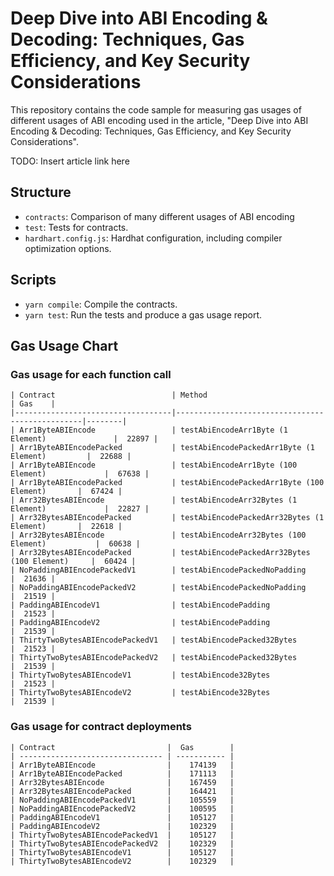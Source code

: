 # Deep Dive into ABI Encoding & Decoding: Techniques, Gas Efficiency, and Key Security Considerations

This repository contains the code sample for measuring gas usages of different usages of ABI encoding used in the article, "Deep Dive into ABI Encoding & Decoding: Techniques, Gas Efficiency, and Key Security Considerations".

TODO: Insert article link here

## Structure

- `contracts`: Comparison of many different usages of ABI encoding
- `test`: Tests for contracts.
- `hardhart.config.js`: Hardhat configuration, including compiler optimization options.

## Scripts

- `yarn compile`: Compile the contracts.
- `yarn test`: Run the tests and produce a gas usage report.

## Gas Usage Chart

### Gas usage for each function call

    | Contract                          | Method                                          | Gas    |
    |-----------------------------------|-------------------------------------------------|--------|
    | Arr1ByteABIEncode                 | testAbiEncodeArr1Byte (1 Element)               |  22897 |
    | Arr1ByteABIEncodePacked           | testAbiEncodePackedArr1Byte (1 Element)         |  22688 |
    | Arr1ByteABIEncode                 | testAbiEncodeArr1Byte (100 Element)             |  67638 |
    | Arr1ByteABIEncodePacked           | testAbiEncodePackedArr1Byte (100 Element)       |  67424 |
    | Arr32BytesABIEncode               | testAbiEncodeArr32Bytes (1 Element)             |  22827 |
    | Arr32BytesABIEncodePacked         | testAbiEncodePackedArr32Bytes (1 Element)       |  22618 |
    | Arr32BytesABIEncode               | testAbiEncodeArr32Bytes (100 Element)           |  60638 |
    | Arr32BytesABIEncodePacked         | testAbiEncodePackedArr32Bytes (100 Element)     |  60424 |
    | NoPaddingABIEncodePackedV1        | testAbiEncodePackedNoPadding                    |  21636 |
    | NoPaddingABIEncodePackedV2        | testAbiEncodePackedNoPadding                    |  21519 |
    | PaddingABIEncodeV1                | testAbiEncodePadding                            |  21523 |
    | PaddingABIEncodeV2                | testAbiEncodePadding                            |  21539 |
    | ThirtyTwoBytesABIEncodePackedV1   | testAbiEncodePacked32Bytes                      |  21523 |
    | ThirtyTwoBytesABIEncodePackedV2   | testAbiEncodePacked32Bytes                      |  21539 |
    | ThirtyTwoBytesABIEncodeV1         | testAbiEncode32Bytes                            |  21523 |
    | ThirtyTwoBytesABIEncodeV2         | testAbiEncode32Bytes                            |  21539 |


### Gas usage for contract deployments

    | Contract                         |  Gas        |
    | -------------------------------- | ----------- |
    | Arr1ByteABIEncode                |    174139   |
    | Arr1ByteABIEncodePacked          |    171113   |
    | Arr32BytesABIEncode              |    167459   |
    | Arr32BytesABIEncodePacked        |    164421   |
    | NoPaddingABIEncodePackedV1       |    105559   |
    | NoPaddingABIEncodePackedV2       |    100595   |
    | PaddingABIEncodeV1               |    105127   |
    | PaddingABIEncodeV2               |    102329   |
    | ThirtyTwoBytesABIEncodePackedV1  |    105127   |
    | ThirtyTwoBytesABIEncodePackedV2  |    102329   |
    | ThirtyTwoBytesABIEncodeV1        |    105127   |
    | ThirtyTwoBytesABIEncodeV2        |    102329   |
